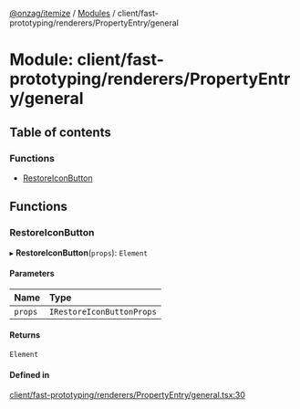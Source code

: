 [@onzag/itemize](../README.md) / [Modules](../modules.md) / client/fast-prototyping/renderers/PropertyEntry/general

# Module: client/fast-prototyping/renderers/PropertyEntry/general

## Table of contents

### Functions

- [RestoreIconButton](client_fast_prototyping_renderers_PropertyEntry_general.md#restoreiconbutton)

## Functions

### RestoreIconButton

▸ **RestoreIconButton**(`props`): `Element`

#### Parameters

| Name | Type |
| :------ | :------ |
| `props` | `IRestoreIconButtonProps` |

#### Returns

`Element`

#### Defined in

[client/fast-prototyping/renderers/PropertyEntry/general.tsx:30](https://github.com/onzag/itemize/blob/f2f29986/client/fast-prototyping/renderers/PropertyEntry/general.tsx#L30)
